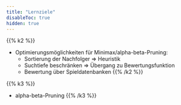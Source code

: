 ```yaml
---
title: "Lernziele"
disableToc: true
hidden: true
---
```



{{% k2 %}}
*   Optimierungsmöglichkeiten für Minimax/alpha-beta-Pruning:
    *   Sortierung der Nachfolger => Heuristik
    *   Suchtiefe beschränken => Übergang zu Bewertungsfunktion
    *   Bewertung über Spieldatenbanken
{{% /k2 %}}

{{% k3 %}}
*   alpha-beta-Pruning
{{% /k3 %}}
